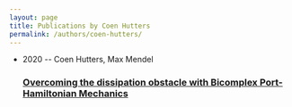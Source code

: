 ```yaml
---
layout: page
title: Publications by Coen Hutters
permalink: /authors/coen-hutters/
---
```


<ul class="post-list">
<li><span class='post-meta'>2020 -- Coen Hutters, Max Mendel</span><h3><a class='post-link' href='../../overcoming-the-dissipation-obstacle-with-bicomplex-port-hamiltonian-mechanics'>Overcoming the dissipation obstacle with Bicomplex Port-Hamiltonian Mechanics</a></h3></li>

</ul>
